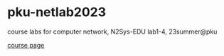 # pku-netlab2023
course labs for computer network, N2Sys-EDU lab1-4, 23summer@pku

[course page](https://edu.n2sys.cn/#/)
